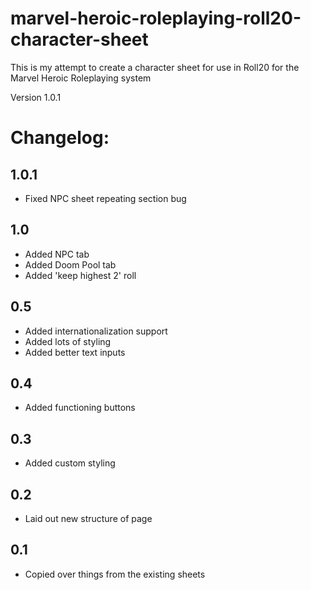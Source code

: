 # marvel-heroic-roleplaying-roll20-character-sheet

This is my attempt to create a character sheet for use in Roll20 for the Marvel Heroic Roleplaying system

Version 1.0.1

# Changelog: #
## 1.0.1 ##
* Fixed NPC sheet repeating section bug 
## 1.0 ##
* Added NPC tab
* Added Doom Pool tab
* Added 'keep highest 2' roll
## 0.5 ##
* Added internationalization support
* Added lots of styling
* Added better text inputs
## 0.4 ##
* Added functioning buttons
## 0.3 ##
* Added custom styling
## 0.2 ##
* Laid out new structure of page
## 0.1 ## 
* Copied over things from the existing sheets
